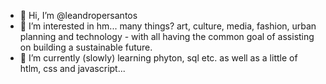 - 👋 Hi, I’m @leandropersantos
- 👀 I’m interested in hm... many things? art, culture, media, fashion, urban planning and technology - with all having the common goal of assisting on building a sustainable future.
- 🌱 I’m currently (slowly) learning phyton, sql etc. as well as a little of htlm, css and javascript...


<!---
leandropersantos/leandropersantos is a ✨ special ✨ repository because its `README.md` (this file) appears on your GitHub profile.
You can click the Preview link to take a look at your changes.
--->
